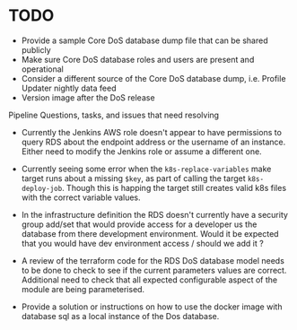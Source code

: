 # TODO

- Provide a sample Core DoS database dump file that can be shared publicly
- Make sure Core DoS database roles and users are present and operational
- Consider a different source of the Core DoS database dump, i.e. Profile Updater nightly data feed
- Version image after the DoS release

Pipeline Questions, tasks, and issues that need resolving

- Currently the Jenkins AWS role doesn't appear to have permissions to query RDS about the endpoint address
  or the username of an instance. Either need to modify the Jenkins role or assume a different one.

- Currently seeing some error when the `k8s-replace-variables` make target runs about a missing `$key`,
  as part of calling the target `k8s-deploy-job`. Though this is happing the target still creates valid k8s
  files with the correct variable values.

- In the infrastructure definition the RDS doesn't currently have a security group add/set that would provide
  access for a developer us the database from there development environment. Would it be expected that you
  would have dev environment access / should we add it ?

- A review of the terraform code for the RDS DoS database model needs to be done to check to see if the current
  parameters values are correct. Additional need to check that all expected configurable aspect of the module
  are being parameterised.

- Provide a solution or instructions on how to use the docker image with database sql as a local instance of
  the Dos database.
